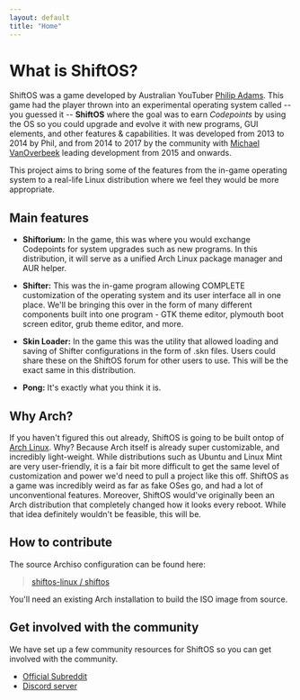 ```yaml
---
layout: default
title: "Home"
---
```


# What is ShiftOS?

ShiftOS was a game developed by Australian YouTuber [Philip Adams](https://www.youtube.com/user/OsFirstTimer).  This game had the player thrown into an experimental operating system called -- you guessed it -- **ShiftOS** where the goal was to earn *Codepoints* by using the OS so you could upgrade and evolve it with new programs, GUI elements, and other features & capabilities.  It was developed from 2013 to 2014 by Phil, and from 2014 to 2017 by the community with [Michael VanOverbeek](https://alkalinethunder.github.io/) leading development from 2015 and onwards.

This project aims to bring some of the features from the in-game operating system to a real-life Linux distribution where we feel they would be more appropriate.

## Main features

 - **Shiftorium:** In the game, this was where you would exchange Codepoints for system upgrades such as new programs.  In this distribution, it will serve as a unified Arch Linux package manager and AUR helper.

 - **Shifter:** This was the in-game program allowing COMPLETE customization of the operating system and its user interface all in one place.  We'll be bringing this over in the form of many different components built into one program - GTK theme editor, plymouth boot screen editor, grub theme editor, and more.

 - **Skin Loader:** In the game this was the utility that allowed loading and saving of Shifter configurations in the form of .skn files.  Users could share these on the ShiftOS forum for other users to use.  This will be the exact same in this distribution.

 - **Pong:** It's exactly what you think it is.

## Why Arch?

If you haven't figured this out already, ShiftOS is going to be built ontop of [Arch Linux](https://archlinux.org/).  Why?  Because Arch itself is already super customizable, and incredibly light-weight.  While distributions such as Ubuntu and Linux Mint are very user-friendly, it is a fair bit more difficult to get the same level of customization and power we'd need to pull a project like this off.  ShiftOS as a game was incredibly weird as far as fake OSes go, and had a lot of unconventional features.  Moreover, ShiftOS would've originally been an Arch distribution that completely changed how it looks every reboot.  While that idea definitely wouldn't be feasible, this will be.

## How to contribute

The source Archiso configuration can be found here:

> [shiftos-linux / shiftos](https://github.com/shiftos-linux/shiftos)

You'll need an existing Arch installation to build the ISO image from source.

## Get involved with the community

We have set up a few community resources for ShiftOS so you can get involved with the community.

 - [Official Subreddit](https://reddit.com/r/ShiftOSLinux)
 - [Discord server](https://discord.gg/Wvaf9q4)